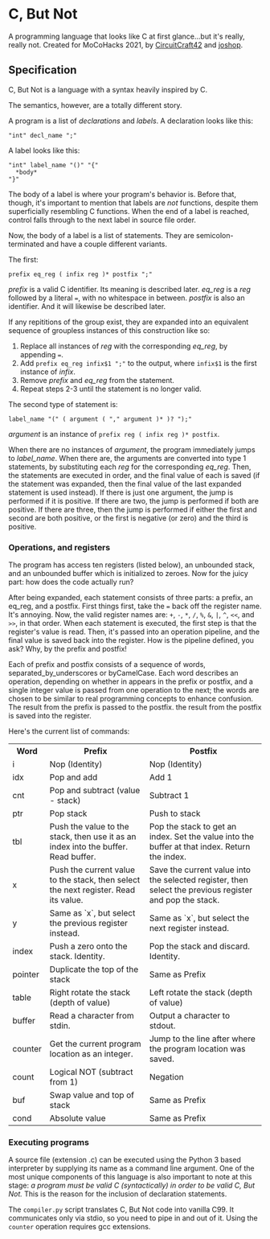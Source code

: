 # C, But Not
A programming language that looks like C at first glance...but it's really, really not. Created for MoCoHacks 2021, by [CircuitCraft42](github.com/CircuitCraft42) and [joshop](github.com/joshop).

## Specification
C, But Not is a language with a syntax heavily inspired by C.

The semantics, however, are a totally different story.

A program is a list of *declarations* and *labels*.
A declaration looks like this:

```
"int" decl_name ";"
```

A label looks like this:

```
"int" label_name "()" "{"
  *body*
"}"
```

The body of a label is where your program's behavior is.
Before that, though, it's important to mention that labels are *not* functions,
despite them superficially resembling C functions.
When the end of a label is reached, control falls through to the next label
in source file order.

Now, the body of a label is a list of statements.
They are semicolon-terminated and have a couple different variants.

The first:

```
prefix eq_reg ( infix reg )* postfix ";"
```

*prefix* is a valid C identifier. Its meaning is described later.
*eq_reg* is a *reg* followed by a literal `=`, with no whitespace in between.
*postfix* is also an identifier. And it will likewise be described later.

If any repititions of the group exist, they are expanded into an equivalent
sequence of groupless instances of this construction like so:

1. Replace all instances of *reg* with the corresponding *eq_reg*,
   by appending `=`.
2. Add `prefix eq_reg infix$1 ";"` to the output, where `infix$1`
   is the first instance of *infix*.
3. Remove *prefix* and *eq_reg* from the statement.
4. Repeat steps 2-3 until the statement is no longer valid.

The second type of statement is:

```
label_name "(" ( argument ( "," argument )* )? ");"
```

*argument* is an instance of `prefix reg ( infix reg )* postfix`.

When there are no instances of *argument*, the program immediately
jumps to *label_name*. When there are, the arguments are converted into
type 1 statements, by substituting each *reg* for the corresponding *eq_reg*.
Then, the statements are executed in order, and the final value of each is
saved (if the statement was expanded, then the final value of the last
expanded statement is used instead).
If there is just one argument, the jump is performed if it is positive.
If there are two, the jump is performed if both are positive. If there are
three, then the jump is performed if either the first and second are both
positive, or the first is negative (or zero) and the third is positive.

### Operations, and registers

The program has access ten registers (listed below), an unbounded stack, and
an unbounded buffer which is initialized to zeroes. 
Now for the juicy part: how does the code actually run?

After being expanded, each statement consists of three parts: a prefix,
an eq\_reg, and a postfix. First things first, take the `=` back off the
register name. It's annoying. Now, the valid register names are:
`+`, `-`, `*`, `/`, `%`, `&`, `|`, `^`, `<<`, and `>>`, in that order.
When each statement is executed, the first step is that the register's
value is read. Then, it's passed into an operation pipeline, and the final
value is saved back into the register. How is the pipeline defined, you ask?
Why, by the prefix and postfix!

Each of prefix and postfix consists of a sequence of words,
separated\_by\_underscores or byCamelCase. Each word describes an operation,
depending on whether in appears in the prefix or postfix, and a single
integer value is passed from one operation to the next; the words are chosen to be similar to 
real programming concepts to enhance confusion. The result from
the prefix is passed to the postfix. the result from the postfix is saved into
the register.

Here's the current list of commands:

<table>
<tr><th>Word</th><th>Prefix</th><th>Postfix</th></tr>
<tr><td>i</td><td>Nop (Identity)</td><td>Nop (Identity)</td></tr>
<tr><td>idx</td><td>Pop and add</td><td>Add 1</td></tr>
<tr><td>cnt</td><td>Pop and subtract (value - stack)</td><td>Subtract 1</td></tr>
<tr><td>ptr</td><td>Pop stack</td><td>Push to stack</td></tr>
<tr><td>tbl</td><td>
Push the value to the stack, then use it as an index
into the buffer. Read buffer.
</td><td>
Pop the stack to get an index. Set the value into
the buffer at that index. Return the index.
</td></tr>
<tr><td>x</td><td>
Push the current value to the stack, then select
the next register. Read its value.
</td><td>
Save the current value into the selected register,
then select the previous register and pop the stack.
</td></tr>
<tr><td>y</td>
<td>Same as `x`, but select the previous register instead.</td>
<td>Same as `x`, but select the next register instead.</td></tr>
<tr><td>index</td>
<td>Push a zero onto the stack. Identity.</td>
<td>Pop the stack and discard. Identity.</td></tr>
<tr><td>pointer</td>
<td>Duplicate the top of the stack</td>
<td>Same as Prefix</td></tr>
<tr><td>table</td>
<td>Right rotate the stack (depth of value)</td>
<td>Left rotate the stack (depth of value)</td></tr>
<tr><td>buffer</td>
<td>Read a character from stdin.</td>
<td>Output a character to stdout.</td></tr>
<tr><td>counter</td>
<td>Get the current program location as an integer.</td>
<td>Jump to the line after where the program location was saved.</td></tr>
<tr><td>count</td><td>Logical NOT (subtract from 1)</td><td>Negation</td></tr>
<tr><td>buf</td><td>Swap value and top of stack</td><td>Same as Prefix</td></tr>
<tr><td>cond</td><td>Absolute value</td><td>Same as Prefix</td></tr>
</table>

### Executing programs
A source file (extension .c) can be executed using the Python 3 based interpreter by
supplying its name as a command line argument. One of the most unique components
of this language is also important to note at this stage: *a program must
be valid C (syntactically) in order to be valid C, But Not.* This is the reason
for the inclusion of declaration statements.

The `compiler.py` script translates C, But Not code into vanilla C99.
It communicates only via stdio, so you need to pipe in and out of it.
Using the `counter` operation requires gcc extensions.
